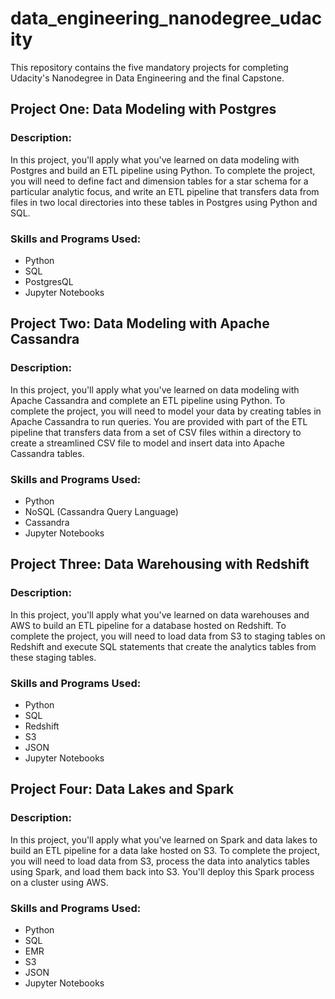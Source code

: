 # data_engineering_nanodegree_udacity
This repository contains the five mandatory projects for completing Udacity's Nanodegree in Data Engineering and the final Capstone. 

## Project One: Data Modeling with Postgres
### Description:
In this project, you'll apply what you've learned on data modeling with Postgres and build an ETL pipeline using Python. To complete the project, you will need to define fact and dimension tables for a star schema for a particular analytic focus, and write an ETL pipeline that transfers data from files in two local directories into these tables in Postgres using Python and SQL.
### Skills and Programs Used:
- Python
- SQL
- PostgresQL
- Jupyter Notebooks

## Project Two: Data Modeling with Apache Cassandra
### Description:
In this project, you'll apply what you've learned on data modeling with Apache Cassandra and complete an ETL pipeline using Python. To complete the project, you will need to model your data by creating tables in Apache Cassandra to run queries. You are provided with part of the ETL pipeline that transfers data from a set of CSV files within a directory to create a streamlined CSV file to model and insert data into Apache Cassandra tables.

### Skills and Programs Used:
- Python
- NoSQL (Cassandra Query Language)
- Cassandra
- Jupyter Notebooks

## Project Three: Data Warehousing with Redshift
### Description:
In this project, you'll apply what you've learned on data warehouses and AWS to build an ETL pipeline for a database hosted on Redshift. To complete the project, you will need to load data from S3 to staging tables on Redshift and execute SQL statements that create the analytics tables from these staging tables.

### Skills and Programs Used:
- Python
- SQL
- Redshift
- S3
- JSON
- Jupyter Notebooks

## Project Four: Data Lakes and Spark
### Description:
In this project, you'll apply what you've learned on Spark and data lakes to build an ETL pipeline for a data lake hosted on S3. To complete the project, you will need to load data from S3, process the data into analytics tables using Spark, and load them back into S3. You'll deploy this Spark process on a cluster using AWS.

### Skills and Programs Used:
- Python
- SQL
- EMR
- S3
- JSON
- Jupyter Notebooks

